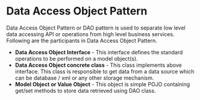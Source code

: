 # Data Access Object Pattern

Data Access Object Pattern or DAO pattern is used to separate low level data accessing API or operations from high level business services. Following are the participants in Data Access Object Pattern.

- **Data Access Object Interface** - This interface defines the standard operations to be performed on a model object(s).
- **Data Access Object concrete class** - This class implements above interface. This class is responsible to get data from a data source which can be database / xml or any other storage mechanism.
- **Model Object or Value Object** - This object is simple POJO containing get/set methods to store data retrieved using DAO class.

